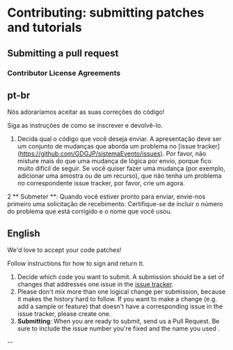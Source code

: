# Contributing: submitting patches and tutorials

## Submitting a pull request

### Contributor License Agreements




pt-br
--------

Nós adoraríamos aceitar as suas correções do código! 

Siga as instruções de como se inscrever e devolvê-lo. 

1.  Decida qual o código que você deseja enviar. A apresentação deve ser um conjunto de mudanças 
que aborda um problema no [issue tracker] (https://github.com/GDGJP/sistemaEvento/issues). 
Por favor, não misture mais do que uma mudança de lógica por envio, porque fico muito difícil de seguir. 
Se você quiser fazer uma mudança (por exemplo, adicionar uma amostra ou de um recurso), que não tenha um problema
no correspondente issue tracker, por favor, crie um agora. 

2 ** Submeter **: Quando você estiver pronto para enviar, envie-nos primeiro uma solicitação de recebimento. 
Certifique-se de incluir o número do problema que está corrigido e o nome que você usou.



English
-------
We'd love to accept your code patches! 

Follow instructions for how to sign and return it.

1. Decide which code you want to submit. A submission should be a set of changes
that addresses one issue in the [issue tracker](https://github.com/GDGJP/sistemaEvento/issues).
2. Please don't mix more than one logical change per submission, because it makes
the history hard to follow. If you want to make a change
(e.g. add a sample or feature) that doesn't have a corresponding issue in the
issue tracker, please create one.
3. **Submitting**: When you are ready to submit, send us a Pull Request. Be
sure to include the issue number you're fixed and the name you used .


--

